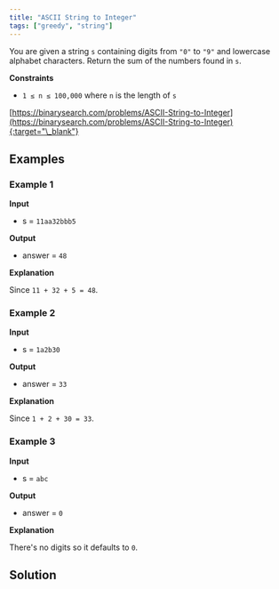 ```yaml
---
title: "ASCII String to Integer"
tags: ["greedy", "string"]
---
```


You are given a string `s` containing digits from `"0"` to `"9"` and lowercase alphabet characters. Return the sum of the numbers found in `s`.

**Constraints**

- `1 ≤ n ≤ 100,000` where `n` is the length of `s`

[https://binarysearch.com/problems/ASCII-String-to-Integer](https://binarysearch.com/problems/ASCII-String-to-Integer){:target="\_blank"}

## Examples

### Example 1

**Input**

- s = `11aa32bbb5`

**Output**

- answer = `48`

**Explanation**

Since `11 + 32 + 5 = 48`.

### Example 2

**Input**

- s = `1a2b30`

**Output**

- answer = `33`

**Explanation**

Since `1 + 2 + 30 = 33`.

### Example 3

**Input**

- s = `abc`

**Output**

- answer = `0`

**Explanation**

There's no digits so it defaults to `0`.

## Solution

<script src="https://gist.github.com/yaeba/16da7be5123724fcf6eccc25581cef5a.js?file=ASCII-String-to-Integer.py"></script>

